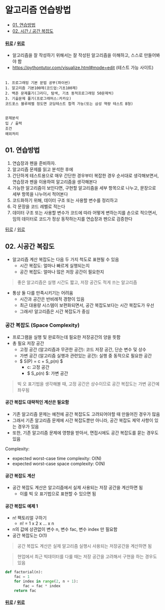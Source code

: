 # 알고리즘 연습방법
* [01. 연습방법](#01-연습방법)
* [02. 시간 / 공간 복잡도 ](#02-시공간-복잡도)

#### [뒤로](../README.md) / [위로](#알고리즘-연습방법)

* 알고리즘을 잘 작성하기 위해서는 잘 작성된 알고리즘을 이해하고, 스스로 만들어봐야 함
* https://pythontutor.com/visualize.html#mode=edit (테스트 가능 사이트)

##
    1. 프로그래밍 기본 문법 공부(파이썬)
    1. 알고리즘 기본100제(코드업:기초100제)
    2. 백준 문제풀기(그리디, 탐색, 기초 동적프로그래밍 50문제씩)
    3. 기출문제 풀기(프로그래머스:카카오)
    코드포스 블루레벨 정도면 코딩테스트 합격 가능(또는 삼성 역량 테스트 B형)

## 
    문제분석
    입 / 출력 
    조건
    예외처리
 

## 01. 연습방법 
1. 연습장과 펜을 준비하자.
2. 알고리즘 문제를 읽고 분석한 후에
3. 간단하게 테스트용으로 매우 간단한 경우부터 복잡한 경우 순서대로 생각해보면서, 연습장과 펜을 이용하여 알고리즘을 생각해본다
4. 가능한 알고리즘이 보인다면, 구현할 알고리즘을 세부 항목으로 나누고, 문장으로 세부 항목을 나누어서 적어본다
5. 코드화하기 위해, 데이터 구조 또는 사용할 변수를 정리하고
6. 각 문장을 코드 레벨로 적는다
7. 데이터 구조 또는 사용할 변수가 코드에 따라 어떻게 변하는지를 손으로 적으면서, 임의 데이터로 코드가 정상 동작하는지를 연습장과 펜으로 검증한다  


[뒤로](../README.md) / [위로](#알고리즘-연습방법)

## 02. 시공간 복잡도

- 알고리즘 계산 복잡도는 다음 두 가지 척도로 표현될 수 있음
   - 시간 복잡도: 얼마나 빠르게 실행되는지
   - 공간 복잡도: 얼마나 많은 저장 공간이 필요한지

> 좋은 알고리즘은 실행 시간도 짧고, 저장 공간도 적게 쓰는 알고리즘

- 통상 둘 다를 만족시키기는 어려움
  - 시간과 공간은 반비례적 경향이 있음
  - 최근 대용량 시스템이 보편화되면서, 공간 복잡도보다는 시간 복잡도가 우선 
  - 그래서! 알고리즘은 시간 복잡도가 중심
  
### 공간 복잡도 (Space Complexity)
- 프로그램을 실행 및 완료하는데 필요한 저장공간의 양을 뜻함
- 총 필요 저장 공간
  - 고정 공간 (알고리즘과 무관한 공간): 코드 저장 공간, 단순 변수 및 상수
  - 가변 공간 (알고리즘 실행과 관련있는 공간): 실행 중 동적으로 필요한 공간
  - $ S(P) = c + S_p(n) $
    - c: 고정 공간
    - $ S_p(n) $: 가변 공간

> 빅 오 표기법을 생각해볼 때, 고정 공간은 상수이므로 공간 복잡도는 가변 공간예 좌우됨

#### 공간 복잡도 대략적인 계산은 필요함
- 기존 알고리즘 문제는 예전에 공간 복잡도도 고려되어야할 때 만들어진 경우가 많음
- 그래서 기존 알고리즘 문제에 시간 복잡도뿐만 아니라, 공간 복잡도 제약 사항이 있는 경우가 있음
- 또한, 기존 알고리즘 문제에 영향을 받아서, 면접시에도 공간 복잡도를 묻는 경우도 있음

Complexity:
- expected worst-case time complexity: O(N)
- expected worst-case space complexity: O(N)

#### 공간 복잡도 계산
- 공간 복잡도 계산은 알고리즘에서 실제 사용되는 저장 공간을 계산하면 됨 
  - 이를 빅 오 표기법으로 표현할 수 있으면 됨

#### 공간 복잡도 예제 1
- n! 팩토리얼 구하기
  - n! = 1 x 2 x ... x n
- n의 값에 상관없이 변수 n, 변수 fac, 변수 index 만 필요함
- 공간 복잡도는 O(1)

> 공간 복잡도 계산은 실제 알고리즘 실행시 사용되는 저장공간을 계산하면 됨


> 현업에서 최근 빅데이터를 다룰 때는 저장 공간을 고려해서 구현을 하는 경우도 있음 


```python
def factorial(n):
    fac = 1
    for index in range(2, n + 1):
        fac = fac * index
    return fac
```
#### [뒤로](../README.md) / [위로](#알고리즘-연습방법)